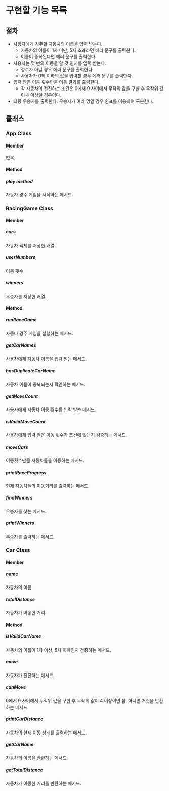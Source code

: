 # 구현할 기능 목록
## 절차
- 사용자에게 경주할 자동차의 이름을 입력 받는다.
    - 자동차의 이름이 1자 미만, 5자 초과라면 에러 문구를 출력한다.
    - 이름이 중복된다면 에러 문구를 출력한다.
- 사용자는 몇 번의 이동을 할 것 인지를 입력 받는다.
    - 정수가 아닐 경우 에러 문구를 출력한다.
    - 사용자가 0회 이하의 값을 입력할 경우 에러 문구를 출력한다.
- 입력 받은 이동 횟수만큼 이동 결과를 출력한다.
    - 각 자동차의 전진하는 조건은 0에서 9 사이에서 무작위 값을 구한 후 무작위 값이 4 이상일 경우이다.
- 최종 우승자를 출력한다. 우승자가 여러 명일 경우 쉼표를 이용하여 구분한다.

## 클래스

### App Class
#### Member
없음.

#### Method
##### play method
자동자 경주 게임을 시작하는 메서드.


### RacingGame Class
#### Member
##### cars
자동차 객체를 저장한 배열.
##### userNumbers
이동 횟수.
##### winners 
우승자를 저장한 배열.

#### Method
##### runRaceGame
자동다 경주 게임을 실행하는 메서드.
##### getCarNames
사용자에게 자동차 이름을 입력 받는 메서드.
##### hasDuplicateCarName
자동차 이름이 중복되는지 확인하는 메서드.
##### getMoveCount
사용자에게 자동차 이동 횟수를 입력 받는 메서드.
##### isValidMoveCount
사용자에게 입력 받은 이동 횟수가 조건에 맞는지 검증하는 메서드.
##### moveCars
이동횟수만큼 자동차들을 이동하는 메서드.
##### printRaceProgress
현재 자동차들의 이동거리를 출력하는 메서드.
##### findWinners
우승자를 찾는 메서드.
##### printWinners
우승자를 출력하는 메서드.


### Car Class
#### Member
##### name
자동차의 이름.
##### totalDistance
자동차가 이동한 거리.

#### Method
##### isValidCarName  
자동차의 이름이 1자 이상, 5자 이하인지 검증하는 메서드.
##### move
자동자가 전진하는 메서드.
##### canMove
 0에서 9 사이에서 무작위 값을 구한 후 무작위 값이 4 이상이면 참, 아니면 거짓을 반환하는 메서드.
##### printCurDistance
자동차의 현재 이동 상태를 출력하는 메서드.
##### getCarName
자동차의 이름을 반환하는 메서드.
##### getTotalDistance
자동차가 이동한 거리를 반환하는 메서드.